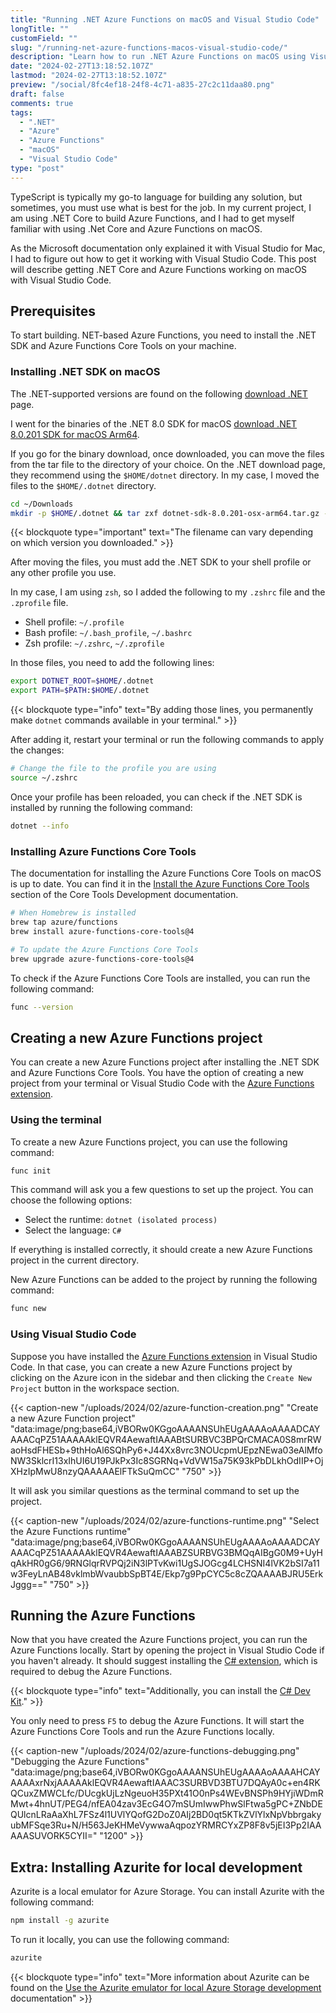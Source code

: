 ```yaml
---
title: "Running .NET Azure Functions on macOS and Visual Studio Code"
longTitle: ""
customField: ""
slug: "/running-net-azure-functions-macos-visual-studio-code/"
description: "Learn how to run .NET Azure Functions on macOS using Visual Studio Code. Step-by-step instructions for installing the necessary tools and setting them up."
date: "2024-02-27T13:18:52.107Z"
lastmod: "2024-02-27T13:18:52.107Z"
preview: "/social/8fc4ef18-24f8-4c71-a835-27c2c11daa80.png"
draft: false
comments: true
tags:
  - ".NET"
  - "Azure"
  - "Azure Functions"
  - "macOS"
  - "Visual Studio Code"
type: "post"
---
```


TypeScript is typically my go-to language for building any solution, but sometimes, you must use what is best for the job. In my current project, I am using .NET Core to build Azure Functions, and I had to get myself familiar with using .Net Core and Azure Functions on macOS.

As the Microsoft documentation only explained it with Visual Studio for Mac, I had to figure out how to get it working with Visual Studio Code. This post will describe getting .NET Core and Azure Functions working on macOS with Visual Studio Code.

## Prerequisites

To start building. NET-based Azure Functions, you need to install the .NET SDK and Azure Functions Core Tools on your machine.

### Installing .NET SDK on macOS

The .NET-supported versions are found on the following [download .NET](https://dotnet.microsoft.com/en-us/download/dotnet) page.

I went for the binaries of the .NET 8.0 SDK for macOS [download .NET 8.0.201 SDK for macOS Arm64](https://dotnet.microsoft.com/en-us/download/dotnet/8.0).

If you go for the binary download, once downloaded, you can move the files from the tar file to the directory of your choice. On the .NET download page, they recommend using the `$HOME/dotnet` directory. In my case, I moved the files to the `$HOME/.dotnet` directory.

```bash {linenos=table,noclasses=false}
cd ~/Downloads
mkdir -p $HOME/.dotnet && tar zxf dotnet-sdk-8.0.201-osx-arm64.tar.gz -C $HOME/.dotnet
```

{{< blockquote type="important" text="The filename can vary depending on which version you downloaded." >}}

After moving the files, you must add the .NET SDK to your shell profile or any other profile you use.

In my case, I am using `zsh`, so I added the following to my `.zshrc` file and the `.zprofile` file.

- Shell profile: `~/.profile`
- Bash profile: `~/.bash_profile`, `~/.bashrc`
- Zsh profile: `~/.zshrc`, `~/.zprofile`

In those files, you need to add the following lines:

```bash {linenos=table,noclasses=false}
export DOTNET_ROOT=$HOME/.dotnet
export PATH=$PATH:$HOME/.dotnet
```

{{< blockquote type="info" text="By adding those lines, you permanently make `dotnet` commands available in your terminal." >}}

After adding it, restart your terminal or run the following commands to apply the changes:

```bash {linenos=table,noclasses=false}
# Change the file to the profile you are using
source ~/.zshrc
```

Once your profile has been reloaded, you can check if the .NET SDK is installed by running the following command:

```bash {linenos=table,noclasses=false}
dotnet --info
```

### Installing Azure Functions Core Tools

The documentation for installing the Azure Functions Core Tools on macOS is up to date. You can find it in the [Install the Azure Functions Core Tools](https://learn.microsoft.com/en-us/azure/azure-functions/functions-run-local?tabs=macos#install-the-azure-functions-core-tools) section of the Core Tools Development documentation.

```bash {linenos=table,noclasses=false}
# When Homebrew is installed
brew tap azure/functions
brew install azure-functions-core-tools@4

# To update the Azure Functions Core Tools
brew upgrade azure-functions-core-tools@4
```

To check if the Azure Functions Core Tools are installed, you can run the following command:

```bash {linenos=table,noclasses=false}
func --version
```

## Creating a new Azure Functions project

You can create a new Azure Functions project after installing the .NET SDK and Azure Functions Core Tools. You have the option of creating a new project from your terminal or Visual Studio Code with the [Azure Functions extension](https://marketplace.visualstudio.com/items?itemName=ms-azuretools.vscode-azurefunctions).

### Using the terminal

To create a new Azure Functions project, you can use the following command:

```bash {linenos=table,noclasses=false}
func init
```

This command will ask you a few questions to set up the project. You can choose the following options:

- Select the runtime: `dotnet (isolated process)`
- Select the language: `C#`

If everything is installed correctly, it should create a new Azure Functions project in the current directory.

New Azure Functions can be added to the project by running the following command:

```bash {linenos=table,noclasses=false}
func new
```

### Using Visual Studio Code

Suppose you have installed the [Azure Functions extension](https://marketplace.visualstudio.com/items?itemName=ms-azuretools.vscode-azurefunctions) in Visual Studio Code. In that case, you can create a new Azure Functions project by clicking on the Azure icon in the sidebar and then clicking the `Create New Project` button in the workspace section.

{{< caption-new "/uploads/2024/02/azure-function-creation.png" "Create a new Azure Function project"  "data:image/png;base64,iVBORw0KGgoAAAANSUhEUgAAAAoAAAADCAYAAACqPZ51AAAAAklEQVR4AewaftIAAABtSURBVC3BPQrCMACA0S8mrRWaoHsdFHESb+9thHoAl6SQhPy6+J44Xx8vrc3NOUcpmUEpzNEwa03eAlMfoNW3SklcrI13xIhUI6U19PJkPx3Ic8SGRNq+VdVW15a75K93kPbDLkhOdIIP+OjXHzIpMwU8nzyQAAAAAElFTkSuQmCC" "750" >}}

It will ask you similar questions as the terminal command to set up the project.

{{< caption-new "/uploads/2024/02/azure-functions-runtime.png" "Select the Azure Functions runtime"  "data:image/png;base64,iVBORw0KGgoAAAANSUhEUgAAAAoAAAADCAYAAACqPZ51AAAAAklEQVR4AewaftIAAABZSURBVG3BMQqAIBgG0M9+UyHqAkHR0gG6/9RNGlqrRVPQj2iN3lPTvKwi1UgSJOGcg4LCHSNI4lVK2bSI7a11w3FeyLnAB48vklmbWvaubbSpBT4E/Ekp7g9PpCYC5c8cZQAAAABJRU5ErkJggg==" "750" >}}

## Running the Azure Functions

Now that you have created the Azure Functions project, you can run the Azure Functions locally. Start by opening the project in Visual Studio Code if you haven't already. It should suggest installing the [C# extension](https://marketplace.visualstudio.com/items?itemName=ms-dotnettools.csharp), which is required to debug the Azure Functions.

{{< blockquote type="info" text="Additionally, you can install the [C# Dev Kit](https://marketplace.visualstudio.com/items?itemName=ms-dotnettools.csdevkit)." >}}

You only need to press `F5` to debug the Azure Functions. It will start the Azure Functions Core Tools and run the Azure Functions locally.

{{< caption-new "/uploads/2024/02/azure-functions-debugging.png" "Debugging the Azure Functions"  "data:image/png;base64,iVBORw0KGgoAAAANSUhEUgAAAAoAAAAHCAYAAAAxrNxjAAAAAklEQVR4AewaftIAAAC3SURBVD3BTU7DQAyA0c+en4RKQCuxZMWCLfc/DUcgkUjLzNgeuoH35PXt41O0nPs4WEvBNSPh9HYjiWDmRMwt+4hnUT/PEG4/nfEA04zav3EcG4O7mSUmIwwPhwSlFtwa5gPC+ZNbDEQUlcnLRaAaXhL7FSz4l1UVlYQofG2DoZ0AIj2BD0qt5KTkZVlYlxNpVbbrgakyubMFSqe3Ru+N/H563JeKHMeVywwaAqpozYRMRCYxZP8F8v5jEI3Pp2IAAAAASUVORK5CYII=" "1200" >}}

## Extra: Installing Azurite for local development

Azurite is a local emulator for Azure Storage. You can install Azurite with the following command:

```bash {linenos=table,noclasses=false}
npm install -g azurite
```

To run it locally, you can use the following command:

```bash {linenos=table,noclasses=false}
azurite
```

{{< blockquote type="info" text="More information about Azurite can be found on the [Use the Azurite emulator for local Azure Storage development](https://learn.microsoft.com/en-us/azure/storage/common/storage-use-azurite?tabs=npm%2Cblob-storage) documentation" >}}
